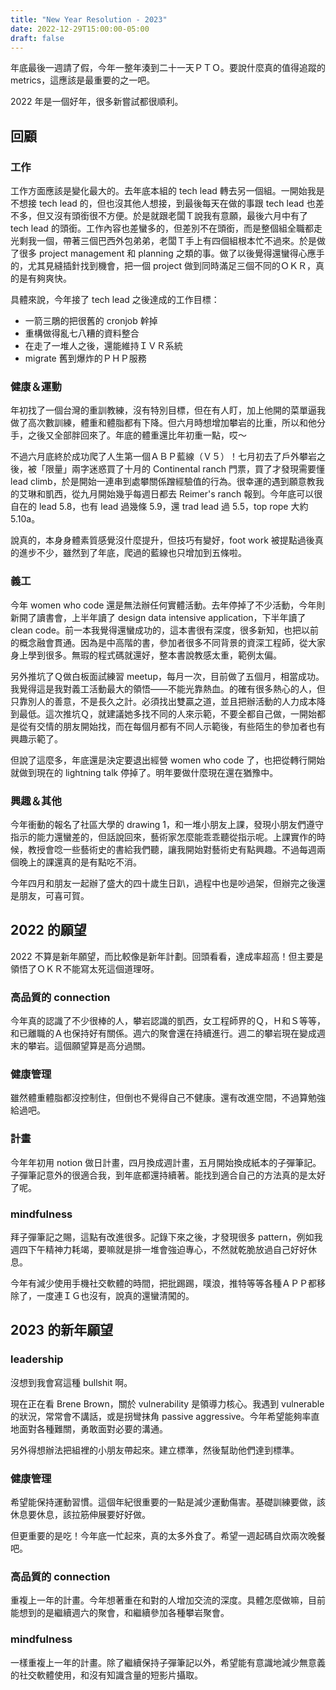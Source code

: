 ```yaml
---
title: "New Year Resolution - 2023"
date: 2022-12-29T15:00:00-05:00
draft: false
---
```


年底最後一週請了假，今年一整年湊到二十一天ＰＴＯ。要說什麼真的值得追蹤的 metrics，這應該是最重要的之一吧。

2022 年是一個好年，很多新嘗試都很順利。

## 回顧
### 工作
工作方面應該是變化最大的。去年底本組的 tech lead 轉去另一個組。一開始我是不想接 tech lead 的，但也沒其他人想接，到最後每天在做的事跟 tech lead 也差不多，但又沒有頭銜很不方便。於是就跟老闆Ｔ說我有意願，最後六月中有了 tech lead 的頭銜。工作內容也差蠻多的，但差別不在頭銜，而是整個組全職都走光剩我一個，帶著三個巴西外包弟弟，老闆Ｔ手上有四個組根本忙不過來。於是做了很多 project management 和 planning 之類的事。做了以後覺得還蠻得心應手的，尤其見縫插針找到機會，把一個 project 做到同時滿足三個不同的ＯＫＲ，真的是有夠爽快。

具體來說，今年接了 tech lead 之後達成的工作目標：
* 一箭三鵰的把很舊的 cronjob 幹掉
* 重構做得亂七八糟的資料整合
* 在走了一堆人之後，還能維持ＩＶＲ系統
* migrate 舊到爆炸的ＰＨＰ服務

### 健康＆運動
年初找了一個台灣的重訓教練，沒有特別目標，但在有人盯，加上他開的菜單逼我做了高次數訓練，體重和體脂都有下降。但六月時想增加攀岩的比重，所以和他分手，之後又全部胖回來了。年底的體重還比年初重一點，哎～

不過六月底終於成功爬了人生第一個ＡＢＰ藍線（Ｖ５）！七月初去了戶外攀岩之後，被「限量」兩字迷惑買了十月的 Continental ranch 門票，買了才發現需要懂 lead climb，於是開始一連串到處攀關係蹭經驗值的行為。很幸運的遇到願意教我的艾琳和凱西，從九月開始幾乎每週日都去 Reimer's ranch 報到。今年底可以很自在的 lead 5.8，也有 lead 過幾條 5.9，還 trad lead 過 5.5，top rope 大約 5.10a。

說真的，本身身體素質感覺沒什麼提升，但技巧有變好，foot work 被提點過後真的進步不少，雖然到了年底，爬過的藍線也只增加到五條啦。


### 義工
今年 women who code 還是無法辦任何實體活動。去年停掉了不少活動，今年則新開了讀書會，上半年讀了 design data intensive application，下半年讀了 clean code。前一本我覺得還蠻成功的，這本書很有深度，很多新知，也把以前的概念融會貫通。因為是中高階的書，參加者很多不同背景的資深工程師，從大家身上學到很多。無瑕的程式碼就還好，整本書說教感太重，範例太偏。

另外推坑了Ｑ做白板面試練習 meetup，每月一次，目前做了五個月，相當成功。我覺得這是我對義工活動最大的領悟——不能光靠熱血。的確有很多熱心的人，但只靠別人的善意，不是長久之計。必須找出雙贏之道，並且把辦活動的人力成本降到最低。這次推坑Ｑ，就建議她多找不同的人來示範，不要全都自己做，一開始都是從有交情的朋友開始找，而在每個月都有不同人示範後，有些陌生的參加者也有興趣示範了。

但說了這麼多，年底還是決定要退出經營 women who code 了，也把從轉行開始就做到現在的 lightning talk 停掉了。明年要做什麼現在還在猶豫中。

### 興趣＆其他

今年衝動的報名了社區大學的 drawing 1，和一堆小朋友上課，發現小朋友們遵守指示的能力還蠻差的，但話說回來，藝術家怎麼能乖乖聽從指示呢。上課實作的時候，教授會唸一些藝術史的書給我們聽，讓我開始對藝術史有點興趣。不過每週兩個晚上的課還真的是有點吃不消。

今年四月和朋友一起辦了盛大的四十歲生日趴，過程中也是吵過架，但辦完之後還是朋友，可喜可賀。


## 2022 的願望
2022 不算是新年願望，而比較像是新年計劃。回頭看看，達成率超高！但主要是領悟了ＯＫＲ不能寫太死這個道理呀。

### 高品質的 connection
今年真的認識了不少很棒的人，攀岩認識的凱西，女工程師界的Ｑ，Ｈ和Ｓ等等，和已離職的Ａ也保持好有關係。週六的聚會還在持續進行。週二的攀岩現在變成週末的攀岩。這個願望算是高分過關。

### 健康管理
雖然體重體脂都沒控制住，但倒也不覺得自己不健康。還有改進空間，不過算勉強給過吧。

### 計畫
今年年初用 notion 做日計畫，四月換成週計畫，五月開始換成紙本的子彈筆記。子彈筆記意外的很適合我，到年底都還持續著。能找到適合自己的方法真的是太好了呢。

### mindfulness
拜子彈筆記之賜，這點有改進很多。記錄下來之後，才發現很多 pattern，例如我週四下午精神力耗竭，要嘛就是排一堆會強迫專心，不然就乾脆放過自己好好休息。

今年有減少使用手機社交軟體的時間，把批踢踢，噗浪，推特等等各種ＡＰＰ都移除了，一度連ＩＧ也沒有，說真的還蠻清闖的。


## 2023 的新年願望

### leadership
沒想到我會寫這種 bullshit 啊。

現在正在看 Brene Brown，關於 vulnerability 是領導力核心。我遇到 vulnerable 的狀況，常常會不講話，或是拐彎抹角 passive aggressive。今年希望能夠率直地面對各種難關，勇敢面對必要的溝通。

另外得想辦法把組裡的小朋友帶起來。建立標準，然後幫助他們達到標準。

### 健康管理
希望能保持運動習慣。這個年紀很重要的一點是減少運動傷害。基礎訓練要做，該休息要休息，該拉筋伸展要好好做。

但更重要的是吃！今年底一忙起來，真的太多外食了。希望一週起碼自炊兩次晚餐吧。

### 高品質的 connection
重複上一年的計畫。今年想著重在和對的人增加交流的深度。具體怎麼做嘛，目前能想到的是繼續週六的聚會，和繼續參加各種攀岩聚會。

### mindfulness
一樣重複上一年的計畫。除了繼續保持子彈筆記以外，希望能有意識地減少無意義的社交軟體使用，和沒有知識含量的短影片攝取。
